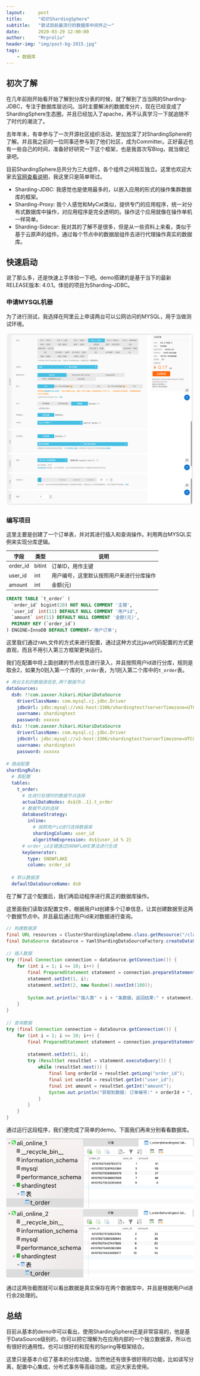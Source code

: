 ```yaml
---
layout:     post
title:      "初识ShardingSphere"
subtitle:   "尝试目前最流行的数据库中间件之一"
date:       2020-03-29 12:00:00
author:     "Mrproliu"
header-img: "img/post-bg-2015.jpg"
tags:
    - 数据库
---
```


## 初次了解

在几年前刚开始看开始了解到分库分表的时候，就了解到了当当网的Sharding-JDBC，专注于数据库层访问。当时主要解决的数据库分片，现在已经变成了ShardingSphere生态圈，并且已经加入了apache，再不认真学习一下就追随不了时代的潮流了。

去年年末，有幸参与了一次开源社区组织活动，更加加深了对ShardingSphere的了解。并且我之前的一位同事还参与到了他们社区，成为Committer。正好最近也有一些自己的时间，准备好好研究一下这个框架，也是我首次写Blog，就当做记录吧。

目前ShardingSphere总共分为三大组件，各个组件之间相互独立。这里也欢迎大家去[官网查看说明](https://shardingsphere.apache.org/document/current/cn/overview/)，我这里只是简单带过。

* Sharding-JDBC: 我感觉也是使用最多的，以嵌入应用的形式的操作集群数据库的框架。
* Sharding-Proxy: 我个人感觉和MyCat类似，提供专门的应用程序，统一对分布式数据库中操作，对应用程序是完全透明的。操作这个应用就像在操作单机一样简单。
* Sharding-Sidecar: 我对其的了解不是很多，但是从一些资料上来看，类似于基于云原声的组件。通过每个节点中的数据层组件去进行代理操作真实的数据库。

## 快速启动

说了那么多，还是快速上手体验一下吧。demo搭建的是基于当下的最新RELEASE版本: 4.0.1。体验的项目为Sharding-JDBC。

### 申请MYSQL机器

为了进行测试，我选择在阿里云上申请两台可以公网访问的MYSQL，用于当做测试环境。

![MYSQL配置](/img/in-post/try-with-shardingsphere/108857709208782.png)

### 编写项目

这里主要是创建了一个订单表，并对其进行插入和查询操作。利用两台MYSQL实例来实现分库逻辑。

|字段|类型|说明|
|---|---|----|
|order_id|bitint|订单ID，用作主键|
|user_id|int|用户编号，这里默认按照用户来进行分库操作|
|amount|int|金额(元)|

```sql
CREATE TABLE `t_order` (
  `order_id` bigint(20) NOT NULL COMMENT '主键',
  `user_id` int(11) DEFAULT NULL COMMENT '用户id',
  `amount` int(11) DEFAULT NULL COMMENT '金额(元)',
  PRIMARY KEY (`order_id`)
) ENGINE=InnoDB DEFAULT COMMENT='用户订单';
```

这里我们通过`YAML`文件的方式来进行配置，通过这种方式比java代码配置的方式更直观，而且不用引入第三方框架更快运行。

我们在配置中将上面创建的节点信息进行录入，并且按照用户id进行分库，规则是取余2，如果为0则入第一个库的`t_order`表，为1则入第二个库中的`t_order`表。

```yaml
# 两台主机的数据源信息,两个数据节点
dataSources:
  ds0: !!com.zaxxer.hikari.HikariDataSource
    driverClassName: com.mysql.cj.jdbc.Driver
    jdbcUrl: jdbc:mysql://vm1-host:3306/shardingtest?serverTimezone=UTC&useSSL=false&useUnicode=true&characterEncoding=UTF-8
    username: shardingtest
    password: xxxxxx
  ds1: !!com.zaxxer.hikari.HikariDataSource
    driverClassName: com.mysql.cj.jdbc.Driver
    jdbcUrl: jdbc:mysql://v2-host:3306/shardingtest?serverTimezone=UTC&useSSL=false&useUnicode=true&characterEncoding=UTF-8
    username: shardingtest
    password: xxxxxx

# 路由配置
shardingRule:
  # 表配置
  tables:
    t_order:
      # 在进行处理时的数据节点选择
      actualDataNodes: ds${0..1}.t_order
      # 数据节点的选择
      databaseStrategy:
        inline:
          # 按照用户id进行选择数据库
          shardingColumn: user_id
          algorithmExpression: ds${user_id % 2}
      # order_id主键通过SNOWFLAKE算法进行生成
      keyGenerator:
        type: SNOWFLAKE
        column: order_id

  # 默认数据源
  defaultDataSourceName: ds0
```

在了解了这个配置后，我们再启动程序进行真正的数据库操作。

这里面我们读取该配置文件，根据用户id创建多个订单信息，让其创建数据至这两个数据节点中。并且最后通过用户id来对数据进行查询。

```java
// 构建数据源
final URL resources = ClusterShardingSimpleDemo.class.getResource("/cluster-sharding.yaml");
final DataSource dataSource = YamlShardingDataSourceFactory.createDataSource(new File(resources.getPath()));

// 插入数据
try (final Connection connection = dataSource.getConnection()) {
    for (int i = 1; i <= 10; i++) {
        final PreparedStatement statement = connection.prepareStatement("insert into t_order(user_id, amount) values (?, ?)");
        statement.setInt(1, i);
        statement.setInt(2, new Random().nextInt(100));

        System.out.println("插入第" + i + "条数据，返回结果:" + statement.executeUpdate());
    }
}

// 查询数据
try (final Connection connection = dataSource.getConnection()) {
    for (int i = 1; i <= 10; i++) {
        final PreparedStatement statement = connection.prepareStatement("select * from t_order where user_id=?");

        statement.setInt(1, i);
        try (ResultSet resultSet = statement.executeQuery()) {
            while (resultSet.next()) {
                final long orderId = resultSet.getLong("order_id");
                final int userId = resultSet.getInt("user_id");
                final int amount = resultSet.getInt("amount");
                System.out.println("获取到数据: 订单编号:" + orderId + ", 用户编号:" + userId + ", 价格:" + amount);
            }
        }
    }
}
```

通过运行这段程序，我们便完成了简单的demo。下面我们再来分别看看数据库。

![](/img/in-post/try-with-shardingsphere/131784658964864.png)
![](/img/in-post/try-with-shardingsphere/131825739988370.png)

通过这两张截图就可以看出数据是真实保存在两个数据库中，并且是根据用户id进行余2处理的。

## 总结

目前从基本的demo中可以看出，使用ShardingSphere还是非常容易的，他是基于DataSource级别的，你可以把它理解为在应用内部的一个独立数据源，所以也有很好的通用性。也可以很好的和现有的Spring等框架结合。

这里只是基本介绍了基本的分库功能，当然他还有很多很好用的功能，比如读写分离，配置中心集成，分布式事务等高级功能。欢迎大家去使用。
